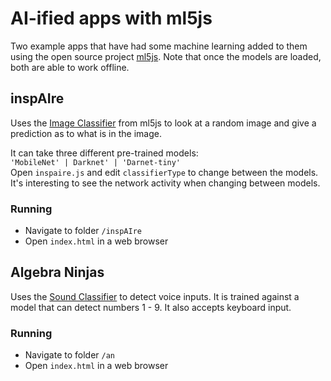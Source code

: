 # AI-ified apps with ml5js
Two example apps that have had some machine learning added to them using the open source project [ml5js](https://ml5js.org).
​
Note that once the models are loaded, both are able to work offline.
​
## inspAIre

Uses the [Image Classifier](https://ml5js.org/reference/api-ImageClassifier/) from ml5js to look at a random image and give a prediction as to what is in the image.

It can take three different pre-trained models:   
`'MobileNet' | Darknet' | 'Darnet-tiny'`   
Open `inspaire.js` and edit `classifierType` to change between the models.
It's interesting to see the network activity when changing between models.

### Running
* Navigate to folder `/inspAIre`
* Open `index.html` in a web browser

## Algebra Ninjas
Uses the [Sound Classifier](https://ml5js.org/reference/api-soundClassifier/) to detect voice inputs. It is trained against a model that can detect numbers 1 - 9. It also accepts keyboard input.

### Running
* Navigate to folder `/an`
* Open `index.html` in a web browser
